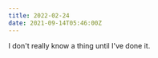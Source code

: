```yaml
---
title: 2022-02-24
date: 2021-09-14T05:46:00Z
---
```


I don't really know a thing until I've done it. 
